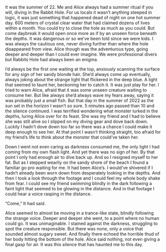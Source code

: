 It was the summer of 22. Me and Alice always had a summer ritual if you will, diving in the Rabbit Hole. For us locals it wasn’t anything steeped in logic, it was just something that happened dead of night on one hot summer day. 600 meters of crystal clear water that had claimed dozens of lives within a month. You could try to close the hole as much as you could. But come daybreak it would open once more as if by an unseen force beneath the depths. It was dangerous or so we’ve been told since we were kids. I was always the cautious one, never diving further than where the hole disappeared from view. Alice though was the adventurous type, going deeper and deeper than I could ever imagine. We were professional divers but Rabbits Hole had always been an enigma. 

I’d always be the first one waiting at the top, anxiously scanning the surface for any sign of her sandy blonde hair. She’d always come up eventually, always joking about the strange light that flickered in the deep blue. A light that seemed to taunt her, beckoning her to catch it. It was just play for her. I tried to warn Alice, afraid that it was some unseen creature waiting to consume her. But like always she’d always wave my fears away, saying it was probably just a small fish. But that day in the summer of 2022 as the sun set in the horizon I wasn’t so sure. 5 minutes ago passed than 10 and the silence continued. I was terrified wondering what monster lurked in the depths, luring Alice over for its feast. She was my friend and I had to believe she was still alive so I slipped on my diving gear and dove back down. Luckily I hadn’t dove down too far so there was a chance I could make it deep enough to see her. At that point I wasn’t thinking straight, too afraid for my friend’s life to think about the monster that could’ve taken her. 

Down I went not even caring as darkness consumed me, the only light I had coming from my own flash light. And yet there was no sign of her. By that point I only had enough air to dive back up. And so I resigned myself to her fat. But as I stepped wearily on the sandy shore of the beach I found a familiar go pro waiting for me. It had been Alice’s. I would’ve shivered if I hadn’t already been worn down from desperately looking in the depths. And then I took a look through the footage and I could feel my whole body shake from fear. I could see my friend swimming blindly in the dark following a faint light that seemed to be glowing in the distance. And in that footage I could hear a voice rasping in the distance.

“Come,” It had said.

Alice seemed to almost be moving in a trance-like state, blindly following the strange voice. Deeper and deeper she went, to a point where no human could go. It was unimaginable. I stained against the darkness, struggling to spot the creature responsible. But there was none, only a voice that sounded almost sugary sweet. And finally there echoed the horrible thud of her body hitting the bottom of the hole. Alice said nothing, not even giving a final gasp for air. It was this silence that has haunted me to this day.